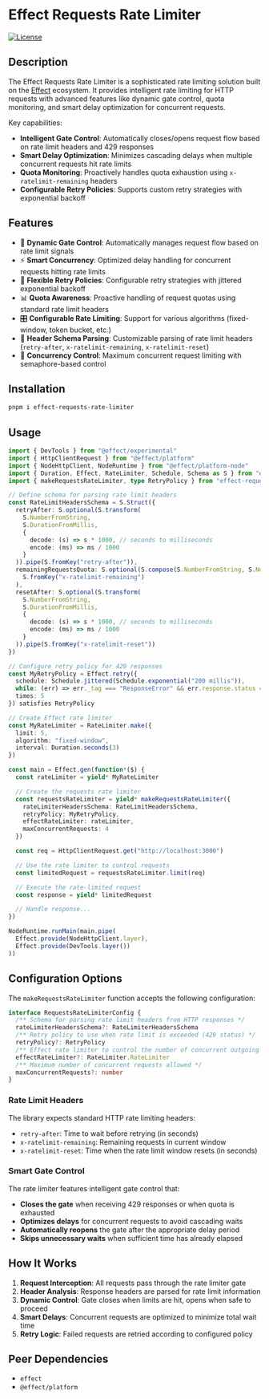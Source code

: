 # Effect Requests Rate Limiter

[![License](https://img.shields.io/badge/license-MIT-blue.svg)](https://opensource.org/licenses/MIT)

## Description

The Effect Requests Rate Limiter is a sophisticated rate limiting solution built on the [Effect](https://effect.website/) ecosystem. It provides intelligent rate limiting for HTTP requests with advanced features like dynamic gate control, quota monitoring, and smart delay optimization for concurrent requests.

Key capabilities:
- **Intelligent Gate Control**: Automatically closes/opens request flow based on rate limit headers and 429 responses
- **Smart Delay Optimization**: Minimizes cascading delays when multiple concurrent requests hit rate limits
- **Quota Monitoring**: Proactively handles quota exhaustion using `x-ratelimit-remaining` headers
- **Configurable Retry Policies**: Supports custom retry strategies with exponential backoff

## Features

- 🚪 **Dynamic Gate Control**: Automatically manages request flow based on rate limit signals
- ⚡ **Smart Concurrency**: Optimized delay handling for concurrent requests hitting rate limits
- 🔄 **Flexible Retry Policies**: Configurable retry strategies with jittered exponential backoff
- 📊 **Quota Awareness**: Proactive handling of request quotas using standard rate limit headers
- 🎛️ **Configurable Rate Limiting**: Support for various algorithms (fixed-window, token bucket, etc.)
- 🔧 **Header Schema Parsing**: Customizable parsing of rate limit headers (`retry-after`, `x-ratelimit-remaining`, `x-ratelimit-reset`)
- 🚦 **Concurrency Control**: Maximum concurrent request limiting with semaphore-based control

## Installation

```sh
pnpm i effect-requests-rate-limiter
```

## Usage

```ts
import { DevTools } from "@effect/experimental"
import { HttpClientRequest } from "@effect/platform"
import { NodeHttpClient, NodeRuntime } from "@effect/platform-node"
import { Duration, Effect, RateLimiter, Schedule, Schema as S } from "effect"
import { makeRequestsRateLimiter, type RetryPolicy } from "effect-requests-rate-limiter"

// Define schema for parsing rate limit headers
const RateLimitHeadersSchema = S.Struct({
  retryAfter: S.optional(S.transform(
    S.NumberFromString,
    S.DurationFromMillis,
    {
      decode: (s) => s * 1000, // seconds to milliseconds
      encode: (ms) => ms / 1000
    }
  )).pipe(S.fromKey("retry-after")),
  remainingRequestsQuota: S.optional(S.compose(S.NumberFromString, S.NonNegative)).pipe(
    S.fromKey("x-ratelimit-remaining")
  ),
  resetAfter: S.optional(S.transform(
    S.NumberFromString,
    S.DurationFromMillis,
    {
      decode: (s) => s * 1000, // seconds to milliseconds
      encode: (ms) => ms / 1000
    }
  )).pipe(S.fromKey("x-ratelimit-reset"))
})

// Configure retry policy for 429 responses
const MyRetryPolicy = Effect.retry({
  schedule: Schedule.jittered(Schedule.exponential("200 millis")),
  while: (err) => err._tag === "ResponseError" && err.response.status === 429,
  times: 5
}) satisfies RetryPolicy

// Create Effect rate limiter
const MyRateLimiter = RateLimiter.make({
  limit: 5,
  algorithm: "fixed-window",
  interval: Duration.seconds(3)
})

const main = Effect.gen(function*($) {
  const rateLimiter = yield* MyRateLimiter

  // Create the requests rate limiter
  const requestsRateLimiter = yield* makeRequestsRateLimiter({
    rateLimiterHeadersSchema: RateLimitHeadersSchema,
    retryPolicy: MyRetryPolicy,
    effectRateLimiter: rateLimiter,
    maxConcurrentRequests: 4
  })

  const req = HttpClientRequest.get("http://localhost:3000")

  // Use the rate limiter to control requests
  const limitedRequest = requestsRateLimiter.limit(req)

  // Execute the rate-limited request
  const response = yield* limitedRequest

  // Handle response...
})

NodeRuntime.runMain(main.pipe(
  Effect.provide(NodeHttpClient.layer),
  Effect.provide(DevTools.layer())
))
```

## Configuration Options

The `makeRequestsRateLimiter` function accepts the following configuration:

```ts
interface RequestsRateLimiterConfig {
  /** Schema for parsing rate limit headers from HTTP responses */
  rateLimiterHeadersSchema?: RateLimiterHeadersSchema
  /** Retry policy to use when rate limit is exceeded (429 status) */
  retryPolicy?: RetryPolicy
  /** Effect rate limiter to control the number of concurrent outgoing requests */
  effectRateLimiter?: RateLimiter.RateLimiter
  /** Maximum number of concurrent requests allowed */
  maxConcurrentRequests?: number
}
```

### Rate Limit Headers

The library expects standard HTTP rate limiting headers:
- `retry-after`: Time to wait before retrying (in seconds)
- `x-ratelimit-remaining`: Remaining requests in current window
- `x-ratelimit-reset`: Time when the rate limit window resets (in seconds)

### Smart Gate Control

The rate limiter features intelligent gate control that:
- **Closes the gate** when receiving 429 responses or when quota is exhausted
- **Optimizes delays** for concurrent requests to avoid cascading waits
- **Automatically reopens** the gate after the appropriate delay period
- **Skips unnecessary waits** when sufficient time has already elapsed

## How It Works

1. **Request Interception**: All requests pass through the rate limiter gate
2. **Header Analysis**: Response headers are parsed for rate limit information
3. **Dynamic Control**: Gate closes when limits are hit, opens when safe to proceed
4. **Smart Delays**: Concurrent requests are optimized to minimize total wait time
5. **Retry Logic**: Failed requests are retried according to configured policy

## Peer Dependencies

- `effect`
- `@effect/platform`
